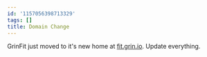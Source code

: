 ```yaml
---
id: '1157056398713329'
tags: []
title: Domain Change
---
```


GrinFit just moved to it's new home at [fit.grin.io](http://fit.grin.io). Update everything.
